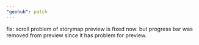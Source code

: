 ```yaml
---
"geohub": patch
---
```


fix: scroll problem of storymap preview is fixed now. but progress bar was removed from preview since it has problem for preview.
